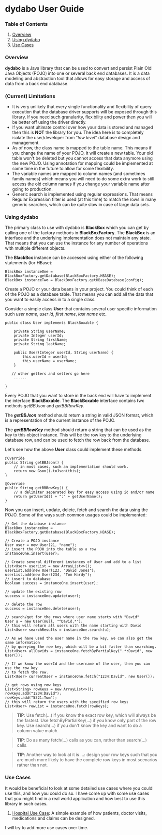 # dydabo User Guide

### Table of Contents

 1. [Overview](#overview)
 2. [Using dydabo](#usingdydabo)
 3. [Use Cases](#usecases)

### Overview <a name="overview"></a>

**dydabo** is a Java library that can be used to convert and persist Plain Old Java Objects (POJO) into one or several back end databases. It is a data modeling and abstraction tool that allows for easy storage and access of data from a back end database.

### (Current) Limitations

* It is very unlikely that every single functionality and flexibility of query execution that the database driver supports will be exposed through this library. If you need such granularity, flexibility and power then you will be better off using the driver directly.
* If you want ultimate control over how your data is stored and managed then this is **NOT** the library for you. The idea here is to completely isolate the user/developer from "*low level*" database design and management.
* As of now, the class name is mapped to the table name. This means if you change the name of your POJO, it will create a new table. Your old table won't be deleted but you cannot access that data anymore using the new POJO. Using annotation for mapping could be implemented at some time in the future to allow for some flexibility.
* The variable names are mapped to column names (and sometimes family names) which means you will need to do some extra work to still access the old column names if you change your variable name after going to production.
* Generic search is implemented using regular expressions. That means Regular Expression filter is used (at this time) to match the rows in many generic searches, which can be quite slow in case of large data sets. 

### Using dydabo <a name="usingdydabo"></a>

The primary class to use with dydabo is **BlackBox** which you can get by calling one of the factory methods in **BlackBoxFactory**. The **BlackBox** is an interface and the underlying implementation does not maintain any state. That means that you can use the instance for any number of operations with multiple different objects.

The **BlackBox** instance can be accessed using either of the following statements (for HBase):

`````
BlackBox instanceOne = BlackBoxFactory.getDatabase(BlackBoxFactory.HBASE);
BlackBox instanceTwo = BlackBoxFactory.getHBaseDatabase(config);
`````

Create a POJO or your data beans in your project. You could think of each of the POJO as a database table. That means you can add all the data that you want to easily access in to  a single class. 

Consider a simple class **User** that contains several user specific information such *user name*, *user id*, *first name*, *last name* etc.

```
public class User implements BlackBoxable {

	private String userName;
	private Integer userId;
	private String firstName;
	private String lastName;

	public User(Integer userId, String userName) {
		this.userId = userId;
		this.userName = userName;
	}

   // other getters and setters go here
    ......

}
```

Every POJO that you want to store in the back end will have to implement the interface **BlackBoxable**. The **BlackBoxable** interface contains two methods *getBBJson* and *getBBRowKey*. 

The ***getBBJson*** method should return a string in valid JSON format, which is a representation of the current instance of the POJO. 

The ***getBBRowKey*** method should return a string that can be used as the key to this object instance. This will be the row key to the underlying database row, and can be used to fetch the row back from the database.

Let's see how the above **User** class could implement these methods. 

```
@Override
public String getBBJson() {
    // in most cases, such an implementation should work.
	return new Gson().toJson(this);
}

@Override
public String getBBRowKey() {
	// a delimiter separated key for easy access using id and/or name
	return getUserId() + ":" + getUserName();
}
```

Now you can insert, update, delete, fetch and search the data using the POJO. Some of the ways such common usages could be implemented:

```
// Get the database instance 
BlackBox instanceOne = BlackBoxFactory.getDatabase(BlackBoxFactory.HBASE);

// Create a POJO instance
User user = new User(21, "name");
// insert the POJO into the table as a row
instanceOne.insert(user);

// Create several different instances of User and add to a list
List<User> userList = new ArrayList<>();
userList.add(new User(123, "David Jones");
userList.add(new User(234, "Tom Hardy");
// insert to database
boolean success = instanceOne.insert(user);

// update the existing row
success = instanceOne.update(user);

// delete the row
success = instanceOne.delete(user);

// search/get for the rows where user name starts with "David" 
User u = new User(null, "^David.*");
// this will return all users with the name starting with David
List<User> searchResults = instanceOne.search(u);

// As we have used the user name in the row key, we can also get the same information
// by querying the row key, which will be a bit faster than searching.
List<User> allDavids = instanceOne.fetchByPartialKey(".*:David", new User());

// If we know the userId and the username of the user, then you can use the row key 
// to fetch the row.
List<User> currentUser = instanceOne.fetch("1234:David", new User());

// get rows using row keys
List<String> rowKeys = new ArrayList<>();
rowKeys.add("1234:David");
rowKeys.add("5321:Tom");
// this will return the users with the specified row keys
List<User> rowList = instanceOne.fetch(rowKeys);
```
> **TIP**: Use fetch(...) if you know the exact row key, which will always be the fastest. Use fetchByPartialKey(...) if you know only part of the row key. Use search(...) if you don't know the key and want to do a column value match.

> **TIP**: Do as many fetch(...) calls as you can, rather than search(...) calls.

> **TIP**: Another way to look at it is ...: design your row keys such that you are much more likely to have the complete row keys in most scenarios rather than not.

### Use Cases <a name="usecases"></a>

It would be beneficial to look at some detailed use cases where you could use this, and how you could do so. I have come up with some use cases that you might find in a real world application and how best to use this library in such cases.

1. [Hospital Use Case](https://github.com/vleher/dydabo/blob/master/HOSPITALUSECASE.md): A simple example of how patients, doctor visits, medications and claims can be designed.

I will try to add more use cases over time. 



